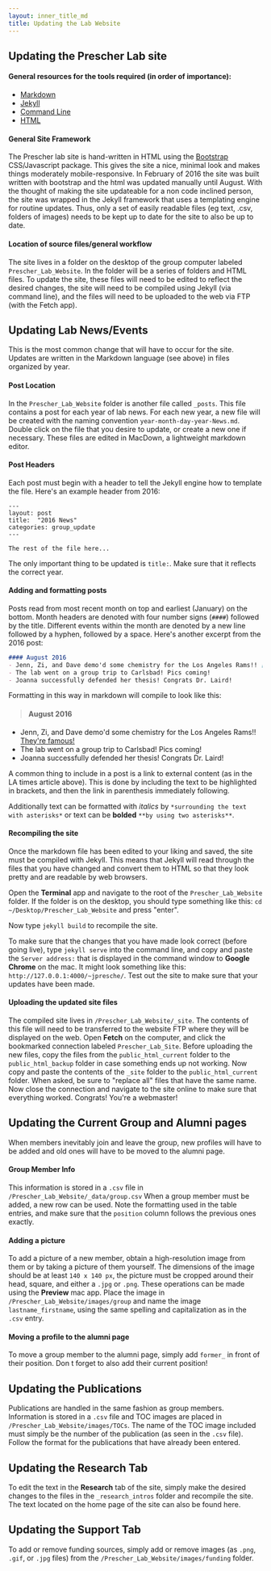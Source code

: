 ```yaml
---
layout: inner_title_md
title: Updating the Lab Website
---
```


## Updating the Prescher Lab site

#### General resources for the tools required (in order of importance):
- [Markdown](https://github.com/adam-p/markdown-here/wiki/Markdown-Cheatsheet)
- [Jekyll](https://jekyllrb.com/)
- [Command Line](https://www.cheatography.com/davechild/cheat-sheets/linux-command-line/)
- [HTML](http://www.simplehtmlguide.com/cheatsheet.php)

#### General Site Framework
The Prescher lab site is hand-written in HTML using the [Bootstrap](http://getbootstrap.com/) CSS/Javascript package. This gives the site a nice, minimal look and makes things moderately mobile-responsive. In February of 2016 the site was built written with bootstrap and the html was updated manually until August. With the thought of making the site updateable for a non code inclined person, the site was wrapped in the Jekyll framework that uses a templating engine for routine updates. Thus, only a set of easily readable files (eg text, .csv, folders of images) needs to be kept up to date for the site to also be up to date.

#### Location of source files/general workflow
The site lives in a folder on the desktop of the group computer labeled `Prescher_Lab_Website`. In the folder will be a series of folders and HTML files. To update the site, these files will need to be edited to reflect the desired changes, the site will need to be compiled using Jekyll (via command line), and the files will need to be uploaded to the web via FTP (with the Fetch app).

## Updating Lab News/Events
This is the most common change that will have to occur for the site. Updates are written in the Markdown language (see above) in files organized by year.

#### Post Location
In the `Prescher_Lab_Website` folder is another file called `_posts`. This file contains a post for each year of lab news. For each new year, a new file will be created with the naming convention `year-month-day-year-News.md`. Double click on the file that you desire to update, or create a new one if necessary. These files are edited in MacDown, a lightweight markdown editor.

#### Post Headers
Each post must begin with a header to tell the Jekyll engine how to template the file. Here's an example header from 2016:

```
---
layout: post
title:  "2016 News"
categories: group_update
---

The rest of the file here...
```
The only important thing to be updated is `title:`. Make sure that it reflects the correct year.

#### Adding and formatting posts
Posts read from most recent month on top and earliest (January) on the bottom. Month headers are denoted with four number signs (`####`) followed by the title. Different events within the month are denoted by a new line followed by a hyphen, followed by a space. Here's another excerpt from the 2016 post:

```markdown
#### August 2016
- Jenn, Zi, and Dave demo'd some chemistry for the Los Angeles Rams!! [They're famous!](http://www.latimes.com/socal/daily-pilot/news/tn-dpt-me-0825-football-chemistry-20160824-story.html)
- The lab went on a group trip to Carlsbad! Pics coming!
- Joanna successfully defended her thesis! Congrats Dr. Laird!
```
Formatting in this way in markdown will compile to look like this:

>#### August 2016
- Jenn, Zi, and Dave demo'd some chemistry for the Los Angeles Rams!! [They're famous!](http://www.latimes.com/socal/daily-pilot/news/tn-dpt-me-0825-football-chemistry-20160824-story.html)
- The lab went on a group trip to Carlsbad! Pics coming!
- Joanna successfully defended her thesis! Congrats Dr. Laird!

A common thing to include in a post is a link to external content (as in the LA times article above). This is done by including the text to be highlighted in brackets, and then the link in parenthesis immediately following.

Additionally text can be formatted with *italics* by ``*surrounding the text with asterisks*`` or text can be **bolded** ``**by using two asterisks**``.

#### Recompiling the site
Once the markdown file has been edited to your liking and saved, the site must be compiled with Jekyll. This means that Jekyll will read through the files that you have changed and convert them to HTML so that they look pretty and are readable by web browsers.

Open the **Terminal** app and navigate to the root of the ``Prescher_Lab_Website`` folder. If the folder is on the desktop, you should type something like this:
``cd ~/Desktop/Prescher_Lab_Website`` and press "enter".

Now type ``jekyll build`` to recompile the site.

To make sure that the changes that you have made look correct (before going live), type ``jekyll serve`` into the command line, and copy and paste the ``Server address:`` that is displayed in the command window to **Google Chrome** on the mac. It might look something like this: ``http://127.0.0.1:4000/~jpresche/``. Test out the site to make sure that your updates have been made.

#### Uploading the updated site files
The compiled site lives in ``/Prescher_Lab_Website/_site``. The contents of this file will need to be transferred to the website FTP where they will be displayed on the web. Open **Fetch** on the computer, and click the bookmarked connection labeled ``Prescher_Lab_Site``. Before uploading the new files, copy the files from the ``public_html_current`` folder to the ``public_html_backup`` folder in case something ends up not working. Now copy and paste the contents of the ``_site`` folder to the ``public_html_current`` folder. When asked, be sure to "replace all" files that have the same name. Now close the connection and navigate to the site online to make sure that everything worked. Congrats! You're a webmaster!

## Updating the Current Group and Alumni pages
When members inevitably join and leave the group, new profiles will have to be added and old ones will have to be moved to the alumni page.

#### Group Member Info
This information is stored in a ``.csv`` file in ``/Prescher_Lab_Website/_data/group.csv`` When a group member must be added, a new row can be used. Note the formatting used in the table entries, and make sure that the ``position`` column follows the previous ones exactly.

#### Adding a picture
To add a picture of a new member, obtain a high-resolution image from them or by taking a picture of them yourself. The dimensions of the image should be at least ``140 x 140 px``, the picture must be cropped around their head, square, and either a ``.jpg`` or ``.png``. These operations can be made using the **Preview** mac app. Place the image in ``/Prescher_Lab_Website/images/group`` and name the image ``lastname_firstname``, using the same spelling and capitalization as in the ``.csv`` entry.

#### Moving a profile to the alumni page
To move a group member to the alumni page, simply add ``former_`` in front of their position. Don
t forget to also add their current position!

## Updating the Publications
Publications are handled in the same fashion as group members. Information is stored in a ``.csv`` file and TOC images are placed in ``/Prescher_Lab_Website/images/TOCs``. The name of the TOC image included must simply be the number of the publication (as seen in the ``.csv`` file). Follow the format for the publications that have already been entered.

## Updating the Research Tab
To edit the text in the **Research** tab of the site, simply make the desired changes to the files in the ``_research_intros`` folder and recompile the site. The text located on the home page of the site can also be found here.

## Updating the Support Tab
To add or remove funding sources, simply add or remove images (as ``.png``, ``.gif``, or ``.jpg`` files) from the ``/Prescher_Lab_Website/images/funding`` folder.
